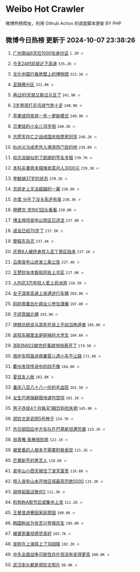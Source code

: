 # Weibo Hot Crawler 



微博热榜爬虫，利用 Github Action 的调度脚本更新 BY PHP 


## 微博今日热榜 更新于 2024-10-07 23:38:26 
1. [广州南站6天捡1000张身份证](https://s.weibo.com/weibo?q=%23%E5%B9%BF%E5%B7%9E%E5%8D%97%E7%AB%996%E5%A4%A9%E6%8D%A11000%E5%BC%A0%E8%BA%AB%E4%BB%BD%E8%AF%81%23&t=31&band_rank=1&Refer=top) `1.1M 🔥` 

1. [今天24时前就近下高速](https://s.weibo.com/weibo?q=%23%E4%BB%8A%E5%A4%A924%E6%97%B6%E5%89%8D%E5%B0%B1%E8%BF%91%E4%B8%8B%E9%AB%98%E9%80%9F%23&t=31&band_rank=2&Refer=top) `335.2K 🔥` 

1. [文化中国行看绝壁上的博物馆](https://s.weibo.com/weibo?q=%23%E6%96%87%E5%8C%96%E4%B8%AD%E5%9B%BD%E8%A1%8C%E7%9C%8B%E7%BB%9D%E5%A3%81%E4%B8%8A%E7%9A%84%E5%8D%9A%E7%89%A9%E9%A6%86%23&t=31&band_rank=3&Refer=top) `323.1K 🔥` 

1. [亚锦赛分区](https://s.weibo.com/weibo?q=%E4%BA%9A%E9%94%A6%E8%B5%9B%E5%88%86%E5%8C%BA&t=31&band_rank=4&Refer=top) `321.8K 🔥` 

1. [再过85天就又能过元旦了](https://s.weibo.com/weibo?q=%23%E5%86%8D%E8%BF%8785%E5%A4%A9%E5%B0%B1%E5%8F%88%E8%83%BD%E8%BF%87%E5%85%83%E6%97%A6%E4%BA%86%23&t=31&band_rank=5&Refer=top) `241.9K 🔥` 

1. [3岁男孩打乒乓球气势十足](https://s.weibo.com/weibo?q=%233%E5%B2%81%E7%94%B7%E5%AD%A9%E6%89%93%E4%B9%92%E4%B9%93%E7%90%83%E6%B0%94%E5%8A%BF%E5%8D%81%E8%B6%B3%23&t=31&band_rank=6&Refer=top) `240.9K 🔥` 

1. [苹果或将放弃一年一更新模式](https://s.weibo.com/weibo?q=%23%E8%8B%B9%E6%9E%9C%E6%88%96%E5%B0%86%E6%94%BE%E5%BC%83%E4%B8%80%E5%B9%B4%E4%B8%80%E6%9B%B4%E6%96%B0%E6%A8%A1%E5%BC%8F%23&t=31&band_rank=7&Refer=top) `240.9K 🔥` 

1. [贝聿铭的小女儿18岁啦](https://s.weibo.com/weibo?q=%23%E8%B4%9D%E8%81%BF%E9%93%AD%E7%9A%84%E5%B0%8F%E5%A5%B3%E5%84%BF18%E5%B2%81%E5%95%A6%23&t=31&band_rank=8&Refer=top) `240.5K 🔥` 

1. [志愿军存亡之战成国庆档票房冠军](https://s.weibo.com/weibo?q=%23%E5%BF%97%E6%84%BF%E5%86%9B%E5%AD%98%E4%BA%A1%E4%B9%8B%E6%88%98%E6%88%90%E5%9B%BD%E5%BA%86%E6%A1%A3%E7%A5%A8%E6%88%BF%E5%86%A0%E5%86%9B%23&t=31&band_rank=9&Refer=top) `240.2K 🔥` 

1. [杭州义乌成老外入境游热门目的地](https://s.weibo.com/weibo?q=%23%E6%9D%AD%E5%B7%9E%E4%B9%89%E4%B9%8C%E6%88%90%E8%80%81%E5%A4%96%E5%85%A5%E5%A2%83%E6%B8%B8%E7%83%AD%E9%97%A8%E7%9B%AE%E7%9A%84%E5%9C%B0%23&t=31&band_rank=10&Refer=top) `239.8K 🔥` 

1. [权志龙疑似扔了郎朗的签名专辑](https://s.weibo.com/weibo?q=%23%E6%9D%83%E5%BF%97%E9%BE%99%E7%96%91%E4%BC%BC%E6%89%94%E4%BA%86%E9%83%8E%E6%9C%97%E7%9A%84%E7%AD%BE%E5%90%8D%E4%B8%93%E8%BE%91%23&t=31&band_rank=11&Refer=top) `239.7K 🔥` 

1. [本科夫妻周末摆摊卖菜月入3000元](https://s.weibo.com/weibo?q=%23%E6%9C%AC%E7%A7%91%E5%A4%AB%E5%A6%BB%E5%91%A8%E6%9C%AB%E6%91%86%E6%91%8A%E5%8D%96%E8%8F%9C%E6%9C%88%E5%85%A53000%E5%85%83%23&t=31&band_rank=12&Refer=top) `239.3K 🔥` 

1. [李敏镐37岁的状态](https://s.weibo.com/weibo?q=%23%E6%9D%8E%E6%95%8F%E9%95%9037%E5%B2%81%E7%9A%84%E7%8A%B6%E6%80%81%23&t=31&band_rank=13&Refer=top) `239.2K 🔥` 

1. [恋综史上无法超越的一幕](https://s.weibo.com/weibo?q=%E6%81%8B%E7%BB%BC%E5%8F%B2%E4%B8%8A%E6%97%A0%E6%B3%95%E8%B6%85%E8%B6%8A%E7%9A%84%E4%B8%80%E5%B9%95&t=31&band_rank=14&Refer=top) `238.8K 🔥` 

1. [许嵩 分手了没关系还有我](https://s.weibo.com/weibo?q=%E8%AE%B8%E5%B5%A9%20%E5%88%86%E6%89%8B%E4%BA%86%E6%B2%A1%E5%85%B3%E7%B3%BB%E8%BF%98%E6%9C%89%E6%88%91&t=31&band_rank=15&Refer=top) `238.3K 🔥` 

1. [檀健次 求你们回头看看](https://s.weibo.com/weibo?q=%E6%AA%80%E5%81%A5%E6%AC%A1%20%E6%B1%82%E4%BD%A0%E4%BB%AC%E5%9B%9E%E5%A4%B4%E7%9C%8B%E7%9C%8B&t=31&band_rank=16&Refer=top) `238.0K 🔥` 

1. [博主擅闯哀牢山禁区已违法](https://s.weibo.com/weibo?q=%23%E5%8D%9A%E4%B8%BB%E6%93%85%E9%97%AF%E5%93%80%E7%89%A2%E5%B1%B1%E7%A6%81%E5%8C%BA%E5%B7%B2%E8%BF%9D%E6%B3%95%23&t=31&band_rank=17&Refer=top) `237.8K 🔥` 

1. [成龙已经70岁了](https://s.weibo.com/weibo?q=%23%E6%88%90%E9%BE%99%E5%B7%B2%E7%BB%8F70%E5%B2%81%E4%BA%86%23&t=31&band_rank=18&Refer=top) `237.5K 🔥` 

1. [樊振东杂志](https://s.weibo.com/weibo?q=%E6%A8%8A%E6%8C%AF%E4%B8%9C%E6%9D%82%E5%BF%97&t=31&band_rank=19&Refer=top) `237.4K 🔥` 

1. [还原8人被终身禁入亚丁景区始末](https://s.weibo.com/weibo?q=%23%E8%BF%98%E5%8E%9F8%E4%BA%BA%E8%A2%AB%E7%BB%88%E8%BA%AB%E7%A6%81%E5%85%A5%E4%BA%9A%E4%B8%81%E6%99%AF%E5%8C%BA%E5%A7%8B%E6%9C%AB%23&t=31&band_rank=20&Refer=top) `237.1K 🔥` 

1. [云南哀牢山连发三条公告](https://s.weibo.com/weibo?q=%23%E4%BA%91%E5%8D%97%E5%93%80%E7%89%A2%E5%B1%B1%E8%BF%9E%E5%8F%91%E4%B8%89%E6%9D%A1%E5%85%AC%E5%91%8A%23&t=31&band_rank=21&Refer=top) `227.4K 🔥` 

1. [王楚钦张本智和同处上半区](https://s.weibo.com/weibo?q=%23%E7%8E%8B%E6%A5%9A%E9%92%A6%E5%BC%A0%E6%9C%AC%E6%99%BA%E5%92%8C%E5%90%8C%E5%A4%84%E4%B8%8A%E5%8D%8A%E5%8C%BA%23&t=31&band_rank=22&Refer=top) `227.0K 🔥` 

1. [人均花3万年轻人爱上非洲游](https://s.weibo.com/weibo?q=%23%E4%BA%BA%E5%9D%87%E8%8A%B13%E4%B8%87%E5%B9%B4%E8%BD%BB%E4%BA%BA%E7%88%B1%E4%B8%8A%E9%9D%9E%E6%B4%B2%E6%B8%B8%23&t=31&band_rank=23&Refer=top) `216.5K 🔥` 

1. [女子深夜高速上突遇逆行车辆](https://s.weibo.com/weibo?q=%23%E5%A5%B3%E5%AD%90%E6%B7%B1%E5%A4%9C%E9%AB%98%E9%80%9F%E4%B8%8A%E7%AA%81%E9%81%87%E9%80%86%E8%A1%8C%E8%BD%A6%E8%BE%86%23&t=31&band_rank=24&Refer=top) `203.8K 🔥` 

1. [妈妈带着白化病女儿参加漫展](https://s.weibo.com/weibo?q=%E5%A6%88%E5%A6%88%E5%B8%A6%E7%9D%80%E7%99%BD%E5%8C%96%E7%97%85%E5%A5%B3%E5%84%BF%E5%8F%82%E5%8A%A0%E6%BC%AB%E5%B1%95&t=31&band_rank=25&Refer=top) `197.0K 🔥` 

1. [于适穿越北疆](https://s.weibo.com/weibo?q=%23%E4%BA%8E%E9%80%82%E7%A9%BF%E8%B6%8A%E5%8C%97%E7%96%86%23&t=31&band_rank=26&Refer=top) `193.9K 🔥` 

1. [伊朗总统说与其死在床上不如当殉道者](https://s.weibo.com/weibo?q=%23%E4%BC%8A%E6%9C%97%E6%80%BB%E7%BB%9F%E8%AF%B4%E4%B8%8E%E5%85%B6%E6%AD%BB%E5%9C%A8%E5%BA%8A%E4%B8%8A%E4%B8%8D%E5%A6%82%E5%BD%93%E6%AE%89%E9%81%93%E8%80%85%23&t=31&band_rank=27&Refer=top) `185.0K 🔥` 

1. [返校车厢里全是碎掉的大学生](https://s.weibo.com/weibo?q=%23%E8%BF%94%E6%A0%A1%E8%BD%A6%E5%8E%A2%E9%87%8C%E5%85%A8%E6%98%AF%E7%A2%8E%E6%8E%89%E7%9A%84%E5%A4%A7%E5%AD%A6%E7%94%9F%23&t=31&band_rank=28&Refer=top) `184.6K 🔥` 

1. [浙B3N922做完好事就悄悄离开了](https://s.weibo.com/weibo?q=%23%E6%B5%99B3N922%E5%81%9A%E5%AE%8C%E5%A5%BD%E4%BA%8B%E5%B0%B1%E6%82%84%E6%82%84%E7%A6%BB%E5%BC%80%E4%BA%86%23&t=31&band_rank=29&Refer=top) `174.5K 🔥` 

1. [救护车鸣笛送病重婴儿遇小车不让路](https://s.weibo.com/weibo?q=%23%E6%95%91%E6%8A%A4%E8%BD%A6%E9%B8%A3%E7%AC%9B%E9%80%81%E7%97%85%E9%87%8D%E5%A9%B4%E5%84%BF%E9%81%87%E5%B0%8F%E8%BD%A6%E4%B8%8D%E8%AE%A9%E8%B7%AF%23&t=31&band_rank=30&Refer=top) `172.8K 🔥` 

1. [衢州发现传说中的四不像](https://s.weibo.com/weibo?q=%23%E8%A1%A2%E5%B7%9E%E5%8F%91%E7%8E%B0%E4%BC%A0%E8%AF%B4%E4%B8%AD%E7%9A%84%E5%9B%9B%E4%B8%8D%E5%83%8F%23&t=31&band_rank=31&Refer=top) `164.6K 🔥` 

1. [夏目友人帐](https://s.weibo.com/weibo?q=%E5%A4%8F%E7%9B%AE%E5%8F%8B%E4%BA%BA%E5%B8%90&t=31&band_rank=32&Refer=top) `162.8K 🔥` 

1. [重庆八百八十八一份的毛血旺](https://s.weibo.com/weibo?q=%E9%87%8D%E5%BA%86%E5%85%AB%E7%99%BE%E5%85%AB%E5%8D%81%E5%85%AB%E4%B8%80%E4%BB%BD%E7%9A%84%E6%AF%9B%E8%A1%80%E6%97%BA&t=31&band_rank=33&Refer=top) `161.5K 🔥` 

1. [女生巧用保鲜膜快速包馄饨](https://s.weibo.com/weibo?q=%23%E5%A5%B3%E7%94%9F%E5%B7%A7%E7%94%A8%E4%BF%9D%E9%B2%9C%E8%86%9C%E5%BF%AB%E9%80%9F%E5%8C%85%E9%A6%84%E9%A5%A8%23&t=31&band_rank=34&Refer=top) `161.1K 🔥` 

1. [男子连续4个月每天1箱饮料险失明](https://s.weibo.com/weibo?q=%23%E7%94%B7%E5%AD%90%E8%BF%9E%E7%BB%AD4%E4%B8%AA%E6%9C%88%E6%AF%8F%E5%A4%A91%E7%AE%B1%E9%A5%AE%E6%96%99%E9%99%A9%E5%A4%B1%E6%98%8E%23&t=31&band_rank=35&Refer=top) `145.0K 🔥` 

1. [郑钦文是武网5号种子](https://s.weibo.com/weibo?q=%23%E9%83%91%E9%92%A6%E6%96%87%E6%98%AF%E6%AD%A6%E7%BD%915%E5%8F%B7%E7%A7%8D%E5%AD%90%23&t=31&band_rank=36&Refer=top) `124.7K 🔥` 

1. [外交部回应中方车队在巴基斯坦遭恐袭](https://s.weibo.com/weibo?q=%23%E5%A4%96%E4%BA%A4%E9%83%A8%E5%9B%9E%E5%BA%94%E4%B8%AD%E6%96%B9%E8%BD%A6%E9%98%9F%E5%9C%A8%E5%B7%B4%E5%9F%BA%E6%96%AF%E5%9D%A6%E9%81%AD%E6%81%90%E8%A2%AD%23&t=31&band_rank=37&Refer=top) `123.1K 🔥` 

1. [翁青雅 我奉陪到底](https://s.weibo.com/weibo?q=%E7%BF%81%E9%9D%92%E9%9B%85%20%E6%88%91%E5%A5%89%E9%99%AA%E5%88%B0%E5%BA%95&t=31&band_rank=38&Refer=top) `122.1K 🔥` 

1. [被爱着的人根本不需要积极表现](https://s.weibo.com/weibo?q=%E8%A2%AB%E7%88%B1%E7%9D%80%E7%9A%84%E4%BA%BA%E6%A0%B9%E6%9C%AC%E4%B8%8D%E9%9C%80%E8%A6%81%E7%A7%AF%E6%9E%81%E8%A1%A8%E7%8E%B0&t=31&band_rank=39&Refer=top) `121.1K 🔥` 

1. [芒果新签的男艺人](https://s.weibo.com/weibo?q=%E8%8A%92%E6%9E%9C%E6%96%B0%E7%AD%BE%E7%9A%84%E7%94%B7%E8%89%BA%E4%BA%BA&t=31&band_rank=40&Refer=top) `118.6K 🔥` 

1. [哀牢山小西天接住了泼天富贵](https://s.weibo.com/weibo?q=%23%E5%93%80%E7%89%A2%E5%B1%B1%E5%B0%8F%E8%A5%BF%E5%A4%A9%E6%8E%A5%E4%BD%8F%E4%BA%86%E6%B3%BC%E5%A4%A9%E5%AF%8C%E8%B4%B5%23&t=31&band_rank=41&Refer=top) `116.6K 🔥` 

1. [擅入哀牢山未开放区域最高罚款5000](https://s.weibo.com/weibo?q=%23%E6%93%85%E5%85%A5%E5%93%80%E7%89%A2%E5%B1%B1%E6%9C%AA%E5%BC%80%E6%94%BE%E5%8C%BA%E5%9F%9F%E6%9C%80%E9%AB%98%E7%BD%9A%E6%AC%BE5000%23&t=31&band_rank=42&Refer=top) `115.3K 🔥` 

1. [胡烨韬面试泰创2](https://s.weibo.com/weibo?q=%E8%83%A1%E7%83%A8%E9%9F%AC%E9%9D%A2%E8%AF%95%E6%B3%B0%E5%88%9B2&t=31&band_rank=43&Refer=top) `111.3K 🔥` 

1. [机构称A股节后或集中上涨](https://s.weibo.com/weibo?q=%23%E6%9C%BA%E6%9E%84%E7%A7%B0A%E8%82%A1%E8%8A%82%E5%90%8E%E6%88%96%E9%9B%86%E4%B8%AD%E4%B8%8A%E6%B6%A8%23&t=31&band_rank=44&Refer=top) `111.2K 🔥` 

1. [王曼昱退赛因家庭原因](https://s.weibo.com/weibo?q=%23%E7%8E%8B%E6%9B%BC%E6%98%B1%E9%80%80%E8%B5%9B%E5%9B%A0%E5%AE%B6%E5%BA%AD%E5%8E%9F%E5%9B%A0%23&t=31&band_rank=45&Refer=top) `109.6K 🔥` 

1. [韩国粉丝为张艺兴登报庆生](https://s.weibo.com/weibo?q=%23%E9%9F%A9%E5%9B%BD%E7%B2%89%E4%B8%9D%E4%B8%BA%E5%BC%A0%E8%89%BA%E5%85%B4%E7%99%BB%E6%8A%A5%E5%BA%86%E7%94%9F%23&t=31&band_rank=46&Refer=top) `105.0K 🔥` 

1. [被婆家重视感觉真好](https://s.weibo.com/weibo?q=%23%E8%A2%AB%E5%A9%86%E5%AE%B6%E9%87%8D%E8%A7%86%E6%84%9F%E8%A7%89%E7%9C%9F%E5%A5%BD%23&t=31&band_rank=47&Refer=top) `103.7K 🔥` 

1. [吴昕在上海穿上了羽绒服](https://s.weibo.com/weibo?q=%E5%90%B4%E6%98%95%E5%9C%A8%E4%B8%8A%E6%B5%B7%E7%A9%BF%E4%B8%8A%E4%BA%86%E7%BE%BD%E7%BB%92%E6%9C%8D&t=31&band_rank=48&Refer=top) `102.2K 🔥` 

1. [中东全面战争可能性存在但没有变得更高](https://s.weibo.com/weibo?q=%23%E4%B8%AD%E4%B8%9C%E5%85%A8%E9%9D%A2%E6%88%98%E4%BA%89%E5%8F%AF%E8%83%BD%E6%80%A7%E5%AD%98%E5%9C%A8%E4%BD%86%E6%B2%A1%E6%9C%89%E5%8F%98%E5%BE%97%E6%9B%B4%E9%AB%98%23&t=31&band_rank=49&Refer=top) `100.8K 🔥` 

1. [武汉街头都是郑钦文照片](https://s.weibo.com/weibo?q=%23%E6%AD%A6%E6%B1%89%E8%A1%97%E5%A4%B4%E9%83%BD%E6%98%AF%E9%83%91%E9%92%A6%E6%96%87%E7%85%A7%E7%89%87%23&t=31&band_rank=50&Refer=top) `98.9K 🔥` 

